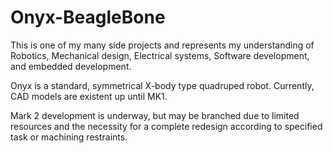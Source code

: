# Onyx-BeagleBone

This is one of my many side projects and represents my understanding of Robotics, Mechanical design, Electrical systems, Software development, and embedded development.

Onyx is a standard, symmetrical X-body type quadruped robot. Currently, CAD models are existent up until MK1.

Mark 2 development is underway, but may be branched due to limited resources and the necessity for a complete redesign according to specified task or machining restraints.

